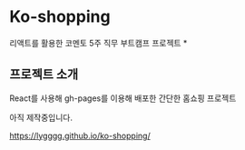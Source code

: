 # Ko-shopping

리액트를 활용한 코멘토 5주 직무 부트캠프 프로젝트 \*

## 프로젝트 소개

React를 사용해 gh-pages를 이용해 배포한 간단한 홈쇼핑 프로젝트

아직 제작중입니다.

https://lygggg.github.io/ko-shopping/
